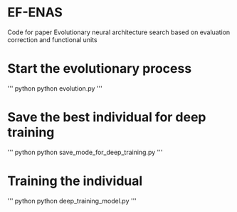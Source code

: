 # EF-ENAS
Code for paper Evolutionary neural architecture search based on evaluation correction and functional units

# Start the evolutionary process

''' python
python evolution.py
'''

# Save the best individual for deep training

''' python
python save_mode_for_deep_training.py
'''

# Training the individual

''' python
python deep_training_model.py
'''
